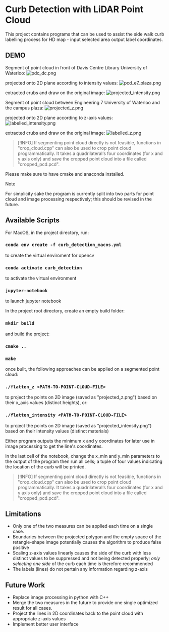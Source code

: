# Curb Detection with LiDAR Point Cloud

This project contains programs that can be used to assist the side walk curb labelling process for HD map - input selected area output label coordinates.

## DEMO

Segment of point cloud in front of Davis Centre Library University of Waterloo:
![pdc_dc.png](images/pdc_dc.png?raw=true "Point Cloud Segment in front of Davis Center Library")

projected onto 2D plane according to intensity values:
![pcd_e7_plaza.png](images/pcd_e7_plaza.png?raw=true "Point Cloud Segment of the Side Walk between Engineering 7 and Campus Plaza")

extracted crubs and draw on the original image:
![projected_intensity.png](images/projected_intensity.png?raw=true "projected_intensity.png")

Segment of point cloud between Engineering 7 University of Waterloo and the campus plaza:
![projected_z.png](images/projected_z.png?raw=true "projected_z.png")

projected onto 2D plane according to z-axis values:
![labelled_intensity.png](images/labelled_intensity.png?raw=true "labelled_intensity.png")

extracted crubs and draw on the original image:
![labelled_z.png](images/labelled_z.png?raw=true "labelled_z.png")

> [!INFO]
> If segmenting point cloud directly is not feasible, functions in "crop_cloud.cpp" can also be used to crop point cloud programmatically. It takes a quadrilateral‘s four coordinates (for x and y axis only) and save the cropped point cloud into a file called "cropped_pcd.pcd".

Please make sure to have cmake and anaconda installed.

> [!NOTE]
> For simplicity sake the program is currently split into two parts for point cloud and image processing respectively; this should be revised in the future.

## Available Scripts

For MacOS, in the project directory, run:

### `conda env create -f curb_detection_macos.yml`

to create the virtual enviroment for opencv

### `conda activate curb_detection`

to activate the virtual environment

### `jupyter-notebook`

to launch jupyter notebook

In the project root directory, create an empty build folder:

### `mkdir build`

and build the project:

### `cmake ..`
### `make`

once built, the following approaches can be applied on a segmented point cloud: 

### `./flatten_z <PATH-TO-POINT-CLOUD-FILE>`

to project the points on 2D image (saved as "projected_z.png") based on their x_axis values (distinct heights), or: 

### `./flatten_intensity <PATH-TO-POINT-CLOUD-FILE>`

to project the points on 2D image (saved as "projected_intensity.png") based on their intensity values (distinct materials)

Either program outputs the minimum x and y coordinates for later use in image processing to get the line's coordinates.

In the last cell of the notebook, change the x_min and y_min parameters to the output of the program then run all cells; a tuple of four values indicating the location of the curb will be printed.

> [!INFO]
> If segmenting point cloud directly is not feasible, functions in "crop_cloud.cpp" can also be used to crop point cloud programmatically. It takes a quadrilateral‘s four coordinates (for x and y axis only) and save the cropped point cloud into a file called "cropped_pcd.pcd".

## Limitations

- Only one of the two measures can be applied each time on a single case.
- Boundaries between the projected polygon and the empty space of the retangle-shape image potentially causes the algorithm to produce false positive
- Scaling z-axis values linearly causes the side of the curb with less distinct values to be suppressed and not being detected properly; *only selecting one side* of the curb each time is therefore recommended
- The labels (lines) do not pertain any information regarding z-axis 

## Future Work

- Replace image processing in python with C++
- Merge the two measures in the future to provide one single optimized result for all cases.
- Project the lines in 2D coordinates back to the point cloud with appropriate z-axis values
- Implement better user interface
